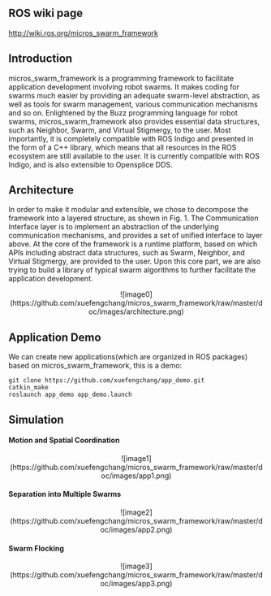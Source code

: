 ## ROS wiki page
http://wiki.ros.org/micros_swarm_framework

## Introduction
micros_swarm_framework is a programming framework to facilitate application development involving robot swarms. It makes coding for swarms much easier by providing an adequate swarm-level abstraction, as well as tools for swarm management, various communication mechanisms and so on. Enlightened by the Buzz programming language for robot swarms, micros_swarm_framework also provides essential data structures, such as Neighbor, Swarm, and Virtual Stigmergy, to the user. Most importantly, it is completely compatible with ROS Indigo and presented in the form of a C++ library, which means that all resources in the ROS ecosystem are still available to the user. It is currently compatible with ROS Indigo, and is also extensible to Opensplice DDS.

## Architecture
In order to make it modular and extensible, we chose to decompose the framework into a layered structure, as shown in Fig. 1. The Communication Interface layer is to implement an abstraction of the underlying communication mechanisms, and provides a set of unified interface to layer above. At the core of the framework is a runtime platform, based on which APIs including abstract data structures, such as Swarm, Neighbor, and Virtual Stigmergy, are provided to the user. Upon this core part, we are also trying to build a library of typical swarm algorithms to further facilitate the application development.

<center>
![image0](https://github.com/xuefengchang/micros_swarm_framework/raw/master/doc/images/architecture.png)
</center>

## Application Demo
We can create new applications(which are organized in ROS packages) based on micros_swarm_framework, this is a demo:

```
git clone https://github.com/xuefengchang/app_demo.git
catkin_make
roslaunch app_demo app_demo.launch
```

## Simulation
#### Motion and Spatial Coordination
<center>
![image1](https://github.com/xuefengchang/micros_swarm_framework/raw/master/doc/images/app1.png)
</center>

#### Separation into Multiple Swarms
<center>
![image2](https://github.com/xuefengchang/micros_swarm_framework/raw/master/doc/images/app2.png)
</center>

#### Swarm Flocking
<center>
![image3](https://github.com/xuefengchang/micros_swarm_framework/raw/master/doc/images/app3.png)
</center>
